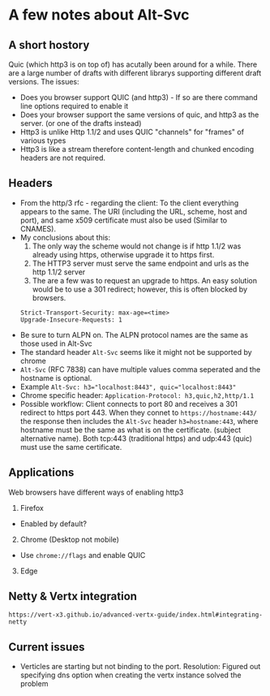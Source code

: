 # A few notes about Alt-Svc

## A short hostory

Quic (which http3 is on top of) has acutally been around for a while. There are a large number of drafts with different librarys supporting different draft versions. The issues:

- Does you browser support QUIC (and http3) - If so are there command line options required to enable it
- Does your browser support the same versions of quic, and http3 as the server. (or one of the drafts instead)
- Http3 is unlike Http 1.1/2 and uses QUIC "channels" for "frames" of various types
- Http3 is like a stream therefore content-length and chunked encoding headers are not required.

## Headers

- From the http/3 rfc - regarding the client: To the client everything appears to the same. The URI (including the URL, scheme, host and port), and same x509 certificate must also be used (Similar to CNAMES).
- My conclusions about this:
  1. The only way the scheme would not change is if http 1.1/2 was already using https, otherwise upgrade it to https first.
  2. The HTTP3 server must serve the same endpoint and urls as the http 1.1/2 server
  3. The are a few was to request an upgrade to https. An easy solution would be to use a 301 redirect; however, this is often blocked by browsers.
  ```
  Strict-Transport-Security: max-age=<time>
  Upgrade-Insecure-Requests: 1
  ```
- Be sure to turn ALPN on. The ALPN protocol names are the same as those used in Alt-Svc
- The standard header `Alt-Svc` seems like it might not be supported by chrome
- `Alt-Svc` (RFC 7838) can have multiple values comma seperated and the hostname is optional.
- Example `Alt-Svc: h3="localhost:8443", quic="localhost:8443"`
- Chrome specific header: `Application-Protocol: h3,quic,h2,http/1.1`
- Possible workflow: Client connects to port 80 and receives a 301 redirect to https port 443. When they connet to `https://hostname:443/` the response then includes the `Alt-Svc` header `h3=hostname:443`, where hostname must be the same as what is on the certificate. (subject alternative name). Both tcp:443 (traditional https) and udp:443 (quic) must use the same certificate.

## Applications

Web browsers have different ways of enabling http3

1. Firefox

- Enabled by default?

2. Chrome (Desktop not mobile)

- Use `chrome://flags` and enable QUIC

3. Edge

## Netty & Vertx integration

`https://vert-x3.github.io/advanced-vertx-guide/index.html#integrating-netty`

## Current issues

- Verticles are starting but not binding to the port. Resolution: Figured out specifying dns option when creating the vertx instance solved the problem

